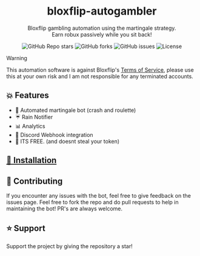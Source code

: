 <h1 align="center">bloxflip-autogambler</h1>
<p align="center">Bloxflip gambling automation using the martingale strategy.<br>Earn robux passively while you sit back!</p>

<p align="center"><img alt="GitHub Repo stars" src="https://img.shields.io/github/stars/carince/bloxflip-autogambler?color=yellow&style=flat-square"> <img alt="GitHub forks" src="https://img.shields.io/github/forks/carince/bloxflip-autogambler?style=flat-square"> <img alt="GitHub issues" src="https://img.shields.io/github/issues/carince/bloxflip-autogambler?style=flat-square"> <img alt="License" src="https://img.shields.io/badge/License-GPLv3-blue.svg?style=flat-square"></p>


> [!WARNING]  
> This automation software is against Bloxflip's [Terms of Service](https://bloxflip.com/terms "Terms of Service"), please use this at your own risk and I am not responsible for any terminated accounts.

## 💥 Features 
- 🤖 Automated martingale bot (crash and roulette)
- ☔ Rain Notifier
- 📊 Analytics
- 🏓 Discord Webhook integration
- 🤑 ITS FREE. (and doesnt steal your token)

## [🚀 Installation](docs/1_INSTALLING.md)

## 💖 Contributing
If you encounter any issues with the bot, feel free to give feedback on the issues page.
Feel free to fork the repo and do pull requests to help in maintaining the bot! PR's are always welcome.

## ⭐ Support
Support the project by giving the repository a star!
